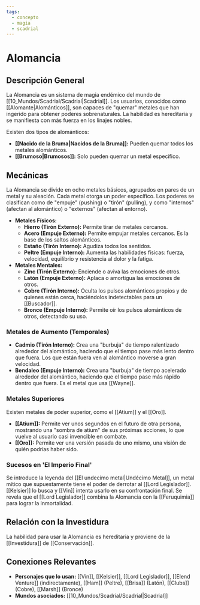 ```yaml
---
tags:
  - concepto
  - magia
  - scadrial
---
```


# Alomancia

## Descripción General
La Alomancia es un sistema de magia endémico del mundo de [[10_Mundos/Scadrial/Scadrial|Scadrial]]. Los usuarios, conocidos como [[Alomante|Alománticos]], son capaces de "quemar" metales que han ingerido para obtener poderes sobrenaturales. La habilidad es hereditaria y se manifiesta con más fuerza en los linajes nobles.

Existen dos tipos de alománticos:
*   **[[Nacido de la Bruma|Nacidos de la Bruma]]:** Pueden quemar todos los metales alománticos.
*   **[[Brumoso|Brumosos]]:** Solo pueden quemar un metal específico.

## Mecánicas
La Alomancia se divide en ocho metales básicos, agrupados en pares de un metal y su aleación. Cada metal otorga un poder específico. Los poderes se clasifican como de "empuje" (pushing) o "tirón" (pulling), y como "internos" (afectan al alomántico) o "externos" (afectan al entorno).

*   **Metales Físicos:**
    *   **Hierro (Tirón Externo):** Permite tirar de metales cercanos.
    *   **Acero (Empuje Externo):** Permite empujar metales cercanos. Es la base de los saltos alománticos.
    *   **Estaño (Tirón Interno):** Agudiza todos los sentidos.
    *   **Peltre (Empuje Interno):** Aumenta las habilidades físicas: fuerza, velocidad, equilibrio y resistencia al dolor y la fatiga.
*   **Metales Mentales:**
    *   **Zinc (Tirón Externo):** Enciende o aviva las emociones de otros.
    *   **Latón (Empuje Externo):** Aplaca o amortigua las emociones de otros.
    *   **Cobre (Tirón Interno):** Oculta los pulsos alománticos propios y de quienes están cerca, haciéndolos indetectables para un [[Buscador]].
    *   **Bronce (Empuje Interno):** Permite oír los pulsos alománticos de otros, detectando su uso.

### Metales de Aumento (Temporales)
*   **Cadmio (Tirón Interno):** Crea una "burbuja" de tiempo ralentizado alrededor del alomántico, haciendo que el tiempo pase más lento dentro que fuera. Los que están fuera ven al alomántico moverse a gran velocidad.
*   **Bendaleo (Empuje Interno):** Crea una "burbuja" de tiempo acelerado alrededor del alomántico, haciendo que el tiempo pase más rápido dentro que fuera. Es el metal que usa [[Wayne]].

### Metales Superiores
Existen metales de poder superior, como el [[Atium]] y el [[Oro]].

*   **[[Atium]]:** Permite ver unos segundos en el futuro de otra persona, mostrando una "sombra de atium" de sus próximas acciones, lo que vuelve al usuario casi invencible en combate.
*   **[[Oro]]:** Permite ver una versión pasada de uno mismo, una visión de quién podrías haber sido.

### Sucesos en 'El Imperio Final'
Se introduce la leyenda del [[El undecimo metal|Undécimo Metal]], un metal mítico que supuestamente tiene el poder de derrotar al [[Lord Legislador]]. [[Kelsier]] lo busca y [[Vin]] intenta usarlo en su confrontación final. Se revela que el [[Lord Legislador]] combina la Alomancia con la [[Feruquimia]] para lograr la inmortalidad.

## Relación con la Investidura
La habilidad para usar la Alomancia es hereditaria y proviene de la [[Investidura]] de [[Conservación]].

## Conexiones Relevantes
* **Personajes que lo usan:** [[Vin]], [[Kelsier]], [[Lord Legislador]], [[Elend Venture]] (indirectamente), [[Ham]] (Peltre), [[Brisa]] (Latón), [[Clubs]] (Cobre), [[Marsh]] (Bronce)
* **Mundos asociados:** [[10_Mundos/Scadrial/Scadrial|Scadrial]]